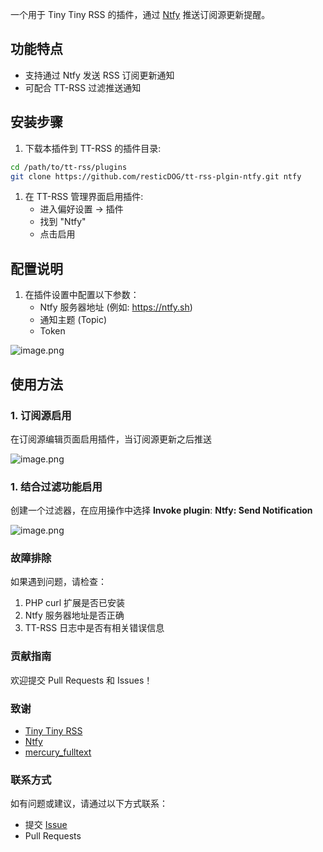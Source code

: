 一个用于 Tiny Tiny RSS 的插件，通过 [Ntfy](https://ntfy.sh/)
推送订阅源更新提醒。

## 功能特点

- 支持通过 Ntfy 发送 RSS 订阅更新通知
- 可配合 TT-RSS 过滤推送通知

## 安装步骤

1. 下载本插件到 TT-RSS 的插件目录:

```bash
cd /path/to/tt-rss/plugins
git clone https://github.com/resticDOG/tt-rss-plgin-ntfy.git ntfy
```

1. 在 TT-RSS 管理界面启用插件:
   - 进入偏好设置 -> 插件
   - 找到 "Ntfy"
   - 点击启用

## 配置说明

1. 在插件设置中配置以下参数：
   - Ntfy 服务器地址 (例如: <https://ntfy.sh>)
   - 通知主题 (Topic)
   - Token

![image.png](https://img.linkzz.eu.org/main/images/2024/10/2db2ec2587ca9d38d05d581ab209c25b.png)

## 使用方法

### 1. 订阅源启用

在订阅源编辑页面启用插件，当订阅源更新之后推送

![image.png](https://img.linkzz.eu.org/main/images/2024/10/fda8b59913cbd5a6b3a8dc56f993bf1d.png)

### 1. 结合过滤功能启用

创建一个过滤器，在应用操作中选择 **Invoke plugin**: **Ntfy: Send Notification**

![image.png](https://img.linkzz.eu.org/main/images/2024/10/623b8bec5f8a53b86cb4de8cf63b762c.png)

### 故障排除

如果遇到问题，请检查：

1. PHP curl 扩展是否已安装
2. Ntfy 服务器地址是否正确
3. TT-RSS 日志中是否有相关错误信息

### 贡献指南

欢迎提交 Pull Requests 和 Issues！

### 致谢

- [Tiny Tiny RSS](https://tt-rss.org/)
- [Ntfy](https://ntfy.sh/)
- [mercury_fulltext](https://github.com/HenryQW/mercury_fulltext)

### 联系方式

如有问题或建议，请通过以下方式联系：

- 提交 [Issue](https://github.com/resticDOG/tt-rss-plugin-ntfy/issues)
- Pull Requests
